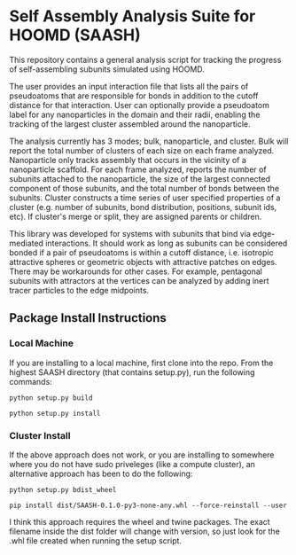 # Self Assembly Analysis Suite for HOOMD (SAASH)

This repository contains a general analysis script for tracking the progress of self-assembling subunits simulated using HOOMD. 

The user provides an input interaction file that lists all the pairs of pseudoatoms that are responsible for bonds in addition to the cutoff distance for that interaction. User can optionally provide a pseudoatom label for any nanoparticles in the domain and their radii, enabling the tracking of the largest cluster assembled around the nanoparticle. 

The analysis currently has 3 modes; bulk, nanoparticle, and cluster. 
Bulk will report the total number of clusters of each size on each frame analyzed. 
Nanoparticle only tracks assembly that occurs in the vicinity of a nanoparticle scaffold. For each frame analyzed, reports the number of subunits attached to the nanoparticle, the size of the largest connected component of those subunits, and the total number of bonds between the subunits. 
Cluster constructs a time series of user specified properties of a cluster (e.g. number of subunits, bond distribution, positions, subunit ids, etc). If cluster's merge or split, they are assigned parents or children. 

This library was developed for systems with subunits that bind via edge-mediated interactions. It should work as long as subunits can be considered bonded if a pair of pseudoatoms is within a cutoff distance, i.e. isotropic attractive spheres or geometric objects with attractive patches on edges. There may be workarounds for other cases. For example, pentagonal subunits with attractors at the vertices can be analyzed by adding inert tracer particles to the edge midpoints. 


## Package Install Instructions
### Local Machine

If you are installing to a local machine, first clone into the repo. From the highest SAASH directory (that contains setup.py), run the following commands:


`python setup.py build`

`python setup.py install`




### Cluster Install

If the above approach does not work, or you are installing to somewhere where you do not have sudo priveleges (like a compute cluster), an alternative approach has been to do the following:

`python setup.py bdist_wheel`

`pip install dist/SAASH-0.1.0-py3-none-any.whl --force-reinstall --user`

I think this approach requires the wheel and twine packages. The exact filename inside the dist folder will change with version, so just look for the .whl file created when running the setup script.
